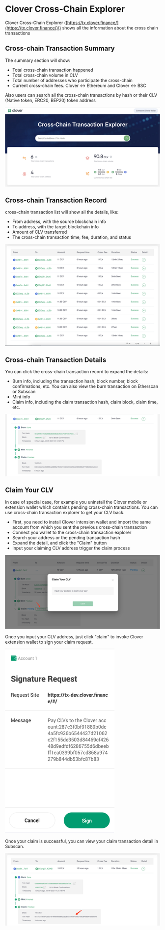 # Clover Cross-Chain Explorer

Clover Cross-Chain Explorer \([https://tx.clover.finance/](https://tx.clover.finance/)\) shows all the information about the cross chain transactions

## Cross-chain Transaction Summary

The summary section will show:

* Total cross-chain transaction happened
* Total cross-chain volume in CLV
* Total number of addresses who participate the cross-chain
* Current cross-chain fees.  Clover &lt;-&gt; Ethereum and Clover &lt;-&gt; BSC

Also users can search all the cross-chain transactions by hash or their CLV \(Native token, ERC20, BEP20\) token address

![](../.gitbook/assets/image%20%2881%29.png)

## Cross-chain Transaction Record

cross-chain transaction list will show all the details, like:

* From address, with the source blockchain info
* To address, with the target blockchain info
* Amount of CLV transferred
* The cross-chain transaction time, fee, duration, and status

![Cross-chain Tx List](../.gitbook/assets/image%20%2867%29.png)

## Cross-chain Transaction Details

You can click the cross-chain transaction record to expand the details:

* Burn info, including the transaction hash, block number, block confirmations, etc. You can also view the burn transaction on Etherscan or Subscan
* Mint info
* Claim info, including the claim transaction hash, claim block, claim time, etc.

![Cross-chain Details](../.gitbook/assets/image%20%2868%29.png)

## Claim Your CLV

In case of special case, for example you uninstall the Clover mobile or extension wallet which contains pending cross-chain transactions.  You can use cross-chain transaction explorer to get your CLV back.

* First, you need to install Clover intension wallet and import the same account from which you sent the previous cross-chain transaction
* Connect you wallet to the cross-chain transaction explorer
* Search your address or the pending transaction hash
* Expand the detail, and click the "Claim" button
* Input your claiming CLV address trigger the claim process

![Claim CLV from Cross-chain Transaction Explorer](../.gitbook/assets/image%20%2870%29.png)

Once you input your CLV address, just click "claim" to invoke Clover extension wallet to sign your claim request.

![Sign your Claim Request ](../.gitbook/assets/image%20%2865%29.png)

Once your claim is successful, you can view your claim transaction detail in Subscan.

![Claim Success](../.gitbook/assets/image%20%2866%29.png)



